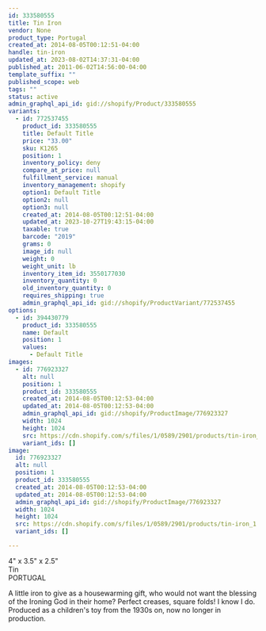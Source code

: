 ```yaml
---
id: 333580555
title: Tin Iron
vendor: None
product_type: Portugal
created_at: 2014-08-05T00:12:51-04:00
handle: tin-iron
updated_at: 2023-08-02T14:37:31-04:00
published_at: 2011-06-02T14:56:00-04:00
template_suffix: ""
published_scope: web
tags: ""
status: active
admin_graphql_api_id: gid://shopify/Product/333580555
variants:
  - id: 772537455
    product_id: 333580555
    title: Default Title
    price: "33.00"
    sku: K1265
    position: 1
    inventory_policy: deny
    compare_at_price: null
    fulfillment_service: manual
    inventory_management: shopify
    option1: Default Title
    option2: null
    option3: null
    created_at: 2014-08-05T00:12:51-04:00
    updated_at: 2023-10-27T19:43:15-04:00
    taxable: true
    barcode: "2019"
    grams: 0
    image_id: null
    weight: 0
    weight_unit: lb
    inventory_item_id: 3550177030
    inventory_quantity: 0
    old_inventory_quantity: 0
    requires_shipping: true
    admin_graphql_api_id: gid://shopify/ProductVariant/772537455
options:
  - id: 394430779
    product_id: 333580555
    name: Default
    position: 1
    values:
      - Default Title
images:
  - id: 776923327
    alt: null
    position: 1
    product_id: 333580555
    created_at: 2014-08-05T00:12:53-04:00
    updated_at: 2014-08-05T00:12:53-04:00
    admin_graphql_api_id: gid://shopify/ProductImage/776923327
    width: 1024
    height: 1024
    src: https://cdn.shopify.com/s/files/1/0589/2901/products/tin-iron_1.jpeg?v=1407211973
    variant_ids: []
image:
  id: 776923327
  alt: null
  position: 1
  product_id: 333580555
  created_at: 2014-08-05T00:12:53-04:00
  updated_at: 2014-08-05T00:12:53-04:00
  admin_graphql_api_id: gid://shopify/ProductImage/776923327
  width: 1024
  height: 1024
  src: https://cdn.shopify.com/s/files/1/0589/2901/products/tin-iron_1.jpeg?v=1407211973
  variant_ids: []

---
```


4" x 3.5" x 2.5"  
Tin  
PORTUGAL

A little iron to give as a housewarming gift, who would not want the blessing of the Ironing God in their home? Perfect creases, square folds! I know I do. Produced as a children's toy from the 1930s on, now no longer in production.